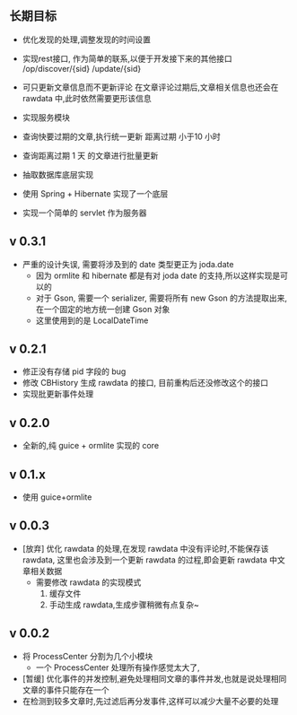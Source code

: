 
长期目标
-------
* 优化发现的处理,调整发现的时间设置

* 实现rest接口, 作为简单的联系,以便于开发接下来的其他接口
	/op/discover/{sid}
	   /update/{sid}

* 可只更新文章信息而不更新评论
	在文章评论过期后,文章相关信息也还会在 rawdata 中,此时依然需要更形该信息

* 实现服务模块

* 查询快要过期的文章,执行统一更新 距离过期 小于10 小时

* 查询距离过期 1 天 的文章进行批量更新

* 抽取数据库底层实现

* 使用 Spring + Hibernate 实现了一个底层

* 实现一个简单的 servlet 作为服务器

v 0.3.1
------

* 严重的设计失误, 需要将涉及到的 date 类型更正为 joda.date
	* 因为 ormlite 和 hibernate 都是有对 joda date 的支持,所以这样实现是可以的
	* 对于 Gson, 需要一个 serializer, 需要将所有 new Gson 的方法提取出来,在一个固定的地方统一创建 Gson 对象
	* 这里使用到的是 LocalDateTime

v 0.2.1
------

* 修正没有存储 pid 字段的 bug
* 修改 CBHistory 生成 rawdata 的接口, 目前重构后还没修改这个的接口
* 实现批更新事件处理

v 0.2.0
-------
* 全新的,纯 guice + ormlite 实现的 core

v 0.1.x
-------
* 使用 guice+ormlite

v 0.0.3
-------
* [放弃] 优化 rawdata 的处理,在发现 rawdata 中没有评论时,不能保存该 rawdata,
	这里也会涉及到一个更新 rawdata 的过程,即会更新 rawdata 中文章相关数据
	* 需要修改 rawdata 的实现模式
		1. 缓存文件
		2. 手动生成 rawdata,生成步骤稍微有点复杂~

v 0.0.2
-------

* 将 ProcessCenter 分割为几个小模块
	* 一个 ProcessCenter 处理所有操作感觉太大了,
* [暂缓] 优化事件的并发控制,避免处理相同文章的事件并发,也就是说处理相同文章的事件只能存在一个
* 在检测到较多文章时,先过滤后再分发事件,这样可以减少大量不必要的处理